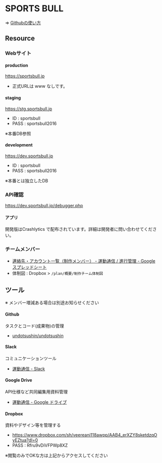 # SPORTS BULL

=> [Githubの使い方](https://github.com/undotsushin/undotsushin/wiki/intro-howto-github)

## Resource

### Webサイト

#### production

https://sportsbull.jp

- 正式URLは www なしです。

#### staging

https://stg.sportsbull.jp
- ID : sportsbull
- PASS : sportsbull2016

※本番DB参照

#### development

https://dev.sportsbull.jp
- ID : sportsbull
- PASS : sportsbull2016

※本番とは独立したDB


### API確認

https://dev.sportsbull.jp/debugger.php


#### アプリ

開発版はCrashlytics で配布されています。詳細は開発者に問い合わせてください。


### チームメンバー

- [連絡先・アカウント一覧（制作メンバー） - 運動通信 / 進行管理 - Google スプレッドシート](https://docs.google.com/spreadsheets/d/1m5knqkvZKsB2WEkGCWdRTAMD17JipsK1KejTNgQsO10/edit#gid=591784374)
- 体制図 : Dropbox > `/plan/概要/制作チーム体制図`


## ツール

※ メンバー増減ある場合は別途お知らせください

#### Github

タスクとコード(成果物)の管理

- [undotsushin/undotsushin](https://github.com/undotsushin/undotsushin)

#### Slack

コミュニケーションツール

- [運動通信 - Slack](https://undo-tsushin.slack.com/messages)

#### Google Drive

API仕様など共同編集用資料管理

- [運動通信 - Google ドライブ](https://drive.google.com/drive/folders/0B6-lRTwlnbq-MGJxa0d4OWhuSjg)

#### Dropbox

資料やデザイン等を管理する

- https://www.dropbox.com/sh/veereani118awpp/AAB4_erXZY8sketdzqOyEZtua?dl=0
- PASS : Rfru9vDiVFPWp8XZ

※閲覧のみでOKな方は上記からアクセスしてください

